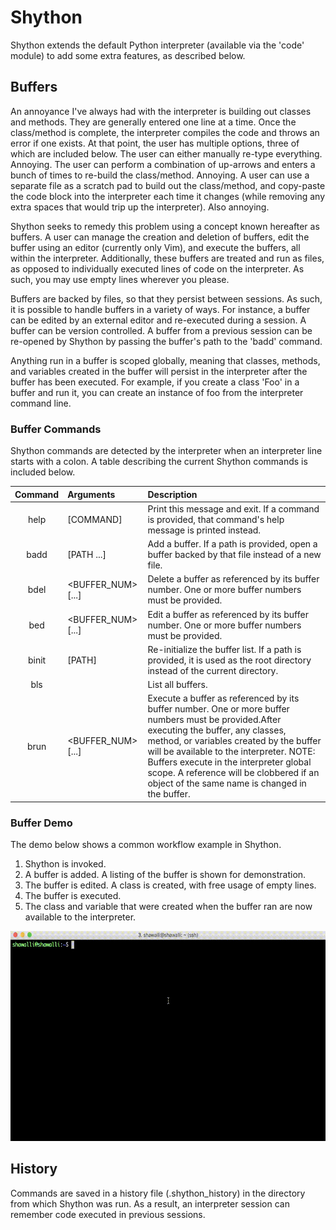 # Shython
Shython extends the default Python interpreter (available via the 'code' module) to add some extra features, as described below.

## Buffers
An annoyance I've always had with the interpreter is building out classes and methods. They are generally entered one line at a time. Once the class/method is complete, the
interpreter compiles the code and throws an error if one exists. At that point, the user has multiple options, three of which are included below. The user can either manually re-type everything. Annoying. The user can perform a combination of up-arrows and enters a bunch of times to re-build the class/method. Annoying. A user can use a separate file as a scratch pad to build out the class/method, and copy-paste the code block into the interpreter each time it changes (while removing any extra spaces that would trip up the interpreter). Also annoying.

Shython seeks to remedy this problem using a concept known hereafter as buffers. A user can manage the creation and deletion of buffers, edit the buffer using an editor (currently only Vim), and execute the buffers, all within the interpreter. Additionally, these buffers are treated and run as files, as opposed to individually executed lines of code on the interpreter. As such, you may use empty lines wherever you please.

Buffers are backed by files, so that they persist between sessions. As such, it is possible to handle buffers in a variety of ways. For instance, a buffer can be edited by an external editor and re-executed during a session. A buffer can be version controlled. A buffer from a previous session can be re-opened by Shython by passing the buffer's path to the 'badd' command.

Anything run in a buffer is scoped globally, meaning that classes, methods, and variables created in the buffer will persist in the interpreter after the buffer has been executed. For example, if you create a class 'Foo' in a buffer and run it, you can create an instance of foo from the interpreter command line.

### Buffer Commands
Shython commands are detected by the interpreter when an interpreter line starts with a colon. A table describing the current Shython commands is included below.

| Command | Arguments                 | Description |
|:-------:|:------------------------- |:----------- |
| help    | [COMMAND]                 | Print this message and exit. If a command is provided, that command's help message is printed instead. |
| badd    | [PATH ...]                | Add a buffer. If a path is provided, open a buffer backed by that file instead of a new file. |
| bdel    | &lt;BUFFER_NUM&gt; [...]  | Delete a buffer as referenced by its buffer number. One or more buffer numbers must be provided. |
| bed     | &lt;BUFFER_NUM&gt; [...]  | Edit a buffer as referenced by its buffer number. One or more buffer numbers must be provided. |
| binit   | [PATH]                    | Re-initialize the buffer list. If a path is provided, it is used as the root directory instead of the current directory. |
| bls     |                           | List all buffers. |
| brun    | &lt;BUFFER_NUM&gt; [...]  | Execute a buffer as referenced by its buffer number. One or more buffer numbers must be provided.After executing the buffer, any classes, method, or variables created by the buffer will be available to the interpreter. NOTE: Buffers execute in the interpreter global scope. A reference will be clobbered if an object of the same name is changed in the buffer. |

### Buffer Demo
The demo below shows a common workflow example in Shython.
1. Shython is invoked.
2. A buffer is added. A listing of the buffer is shown for demonstration.
3. The buffer is edited. A class is created, with free usage of empty lines.
4. The buffer is executed.
5. The class and variable that were created when the buffer ran are now available to the interpreter.

![screencast](screencast.gif)

## History
Commands are saved in a history file (.shython_history) in the directory from which Shython was run. As a result, an interpreter session can remember code executed in previous sessions.
